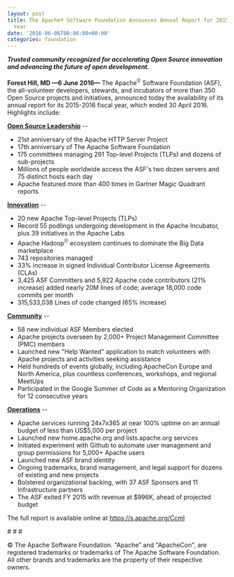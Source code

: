 ```yaml
---
layout: post
title: The Apache® Software Foundation Announces Annual Report for 2015-2016 Fiscal
  Year
date: '2016-06-06T00:00:00+00:00'
categories: foundation
---
```

<div> 
    <p><b><i>Trusted community recognized for accelerating Open Source innovation and advancing the future of open development.</i></b></p> 
  </div> 
  <p><b>Forest Hill, MD —6 June 2016—</b>&nbsp;The Apache<font color="#333333" face="Verdana, Geneva, Tahoma, Arial, Helvetica, sans-serif"><span style="font-size: 15px; line-height: 21.4286px;"><sup>®</sup></span></font>&nbsp;Software Foundation (ASF), the all-volunteer developers, stewards, and incubators of more than 350 Open Source projects and initiatives, announced today the availability of its annual report for its 2015-2016 fiscal year, which ended 30 April 2016. Highlights include:</p> 
  <p><u><b>Open Source Leadership</b></u> --&nbsp;</p> 
  <div> 
    <ul> 
      <li>21st anniversary of the Apache HTTP Server Project</li> 
      <li>17th anniversary of The Apache Software Foundation</li> 
      <li>175 committees managing 291 Top-level Projects (TLPs) and dozens of sub-projects</li> 
      <li> 
        <div>Millions of people worldwide access the ASF's two dozen servers and 75 distinct hosts each day</div> 
      </li> 
      <li>Apache featured more than 400 times in Gartner Magic Quadrant reports</li> 
    </ul> 
    <p> </p> 
    <p><b><u>Innovation</u></b> --</p> 
  </div> 
  <div> 
    <ul> 
      <li>20 new Apache Top-level Projects (TLPs)</li> 
      <li>Record 55 podlings undergoing development in the Apache Incubator, plus 39 initiatives in the Apache Labs</li> 
      <li>Apache Hadoop<font color="#333333" face="Verdana, Geneva, Tahoma, Arial, Helvetica, sans-serif"><span style="font-size: 15px; line-height: 21.4286px;"><sup>®</sup></span></font> ecosystem continues to dominate the Big Data marketplace</li> 
      <li>743 repositories managed</li> 
      <li>33% increase in signed Individual Contributor License Agreements (CLAs)</li> 
      <li>3,425 ASF Committers and 5,922 Apache code contributors (21% increase) added nearly 20M lines of code;&nbsp;average 18,000 code commits per month</li> 
      <li>315,533,038 Lines of code changed (65% increase)</li> 
    </ul> 
  </div> 
  <p> </p> 
  <p> </p> 
  <p><b><u>Community</u></b> --</p> 
  <div> 
    <ul> 
      <li>58 new individual ASF Members elected</li> 
      <li>Apache projects overseen by 2,000+ Project Management Committee (PMC) members</li> 
      <li>Launched new &quot;Help Wanted&quot; application to match volunteers with Apache projects and activities seeking assistance</li> 
      <li>Held hundreds of events globally, including ApacheCon Europe and North America, plus countless conferences, workshops, and regional MeetUps</li> 
      <li>Participated in the Google Summer of Code as a Mentoring Organization for 12 consecutive years</li> 
    </ul> 
  </div> 
  <p><b><u>Operations</u></b> --</p> 
  <div> 
    <ul> 
      <li>Apache services running 24x7x365 at near 100% uptime on an annual budget of less than US$5,000 per project</li> 
      <li>Launched new home.apache.org and lists.apache.org services</li> 
      <li>Initiated experiment with Github to automate user management and group permissions for 5,000+ Apache users</li> 
      <li>Launched new ASF brand identity</li> 
      <li>Ongoing trademarks, brand management, and legal support for dozens of existing and new projects</li> 
      <li>Bolstered organizational backing, with 37 ASF Sponsors and 11 Infrastructure partners</li> 
      <li>The ASF exited FY 2015 with revenue at $996K, ahead of projected budget</li> 
    </ul> 
  </div> 
  <p> </p> 
  <div> 
    <p>The full report is available online at <a href="https://s.apache.org/Ccml">https://s.apache.org/Ccml</a></p> 
  </div> 
  <div> 
    <p># # #</p> 
  </div> 
  <div>© The Apache Software Foundation. &quot;Apache&quot; and &quot;ApacheCon&quot;, are registered trademarks or trademarks of The Apache Software Foundation. All other brands and trademarks are the property of their respective owners.</div>
